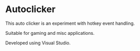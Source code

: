# Autoclicker

This auto clicker is an experiment with hotkey event handling.

Suitable for gaming and misc applications.

Developed using Visual Studio.

